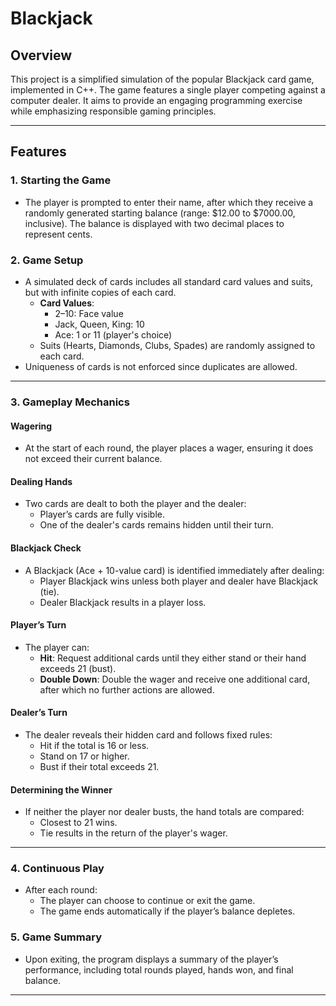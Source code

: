 # Blackjack

## Overview
This project is a simplified simulation of the popular Blackjack card game, implemented in C++. The game features a single player competing against a computer dealer. It aims to provide an engaging programming exercise while emphasizing responsible gaming principles.

---

## Features

### 1. **Starting the Game**
- The player is prompted to enter their name, after which they receive a randomly generated starting balance (range: $12.00 to $7000.00, inclusive). The balance is displayed with two decimal places to represent cents.

### 2. **Game Setup**
- A simulated deck of cards includes all standard card values and suits, but with infinite copies of each card.
  - **Card Values**: 
    - 2–10: Face value  
    - Jack, Queen, King: 10  
    - Ace: 1 or 11 (player's choice)
  - Suits (Hearts, Diamonds, Clubs, Spades) are randomly assigned to each card.
- Uniqueness of cards is not enforced since duplicates are allowed.

---

### 3. **Gameplay Mechanics**

#### **Wagering**
- At the start of each round, the player places a wager, ensuring it does not exceed their current balance.

#### **Dealing Hands**
- Two cards are dealt to both the player and the dealer:
  - Player’s cards are fully visible.
  - One of the dealer's cards remains hidden until their turn.

#### **Blackjack Check**
- A Blackjack (Ace + 10-value card) is identified immediately after dealing:
  - Player Blackjack wins unless both player and dealer have Blackjack (tie).
  - Dealer Blackjack results in a player loss.

#### **Player’s Turn**
- The player can:
  - **Hit**: Request additional cards until they either stand or their hand exceeds 21 (bust).
  - **Double Down**: Double the wager and receive one additional card, after which no further actions are allowed.

#### **Dealer’s Turn**
- The dealer reveals their hidden card and follows fixed rules:
  - Hit if the total is 16 or less.
  - Stand on 17 or higher.
  - Bust if their total exceeds 21.

#### **Determining the Winner**
- If neither the player nor dealer busts, the hand totals are compared:
  - Closest to 21 wins.
  - Tie results in the return of the player's wager.

---

### 4. **Continuous Play**
- After each round:
  - The player can choose to continue or exit the game.
  - The game ends automatically if the player’s balance depletes.

### 5. **Game Summary**
- Upon exiting, the program displays a summary of the player’s performance, including total rounds played, hands won, and final balance.

---
